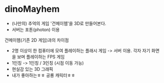 # dinoMayhem

- (나만의) 추억의 게임 '건메이헴'을 3D로 만들어본다.
- 서버는 포톤(photon) 이용

건메이헴(기존 2D 게임)과의 차이점
- 2명 이상이 한 컴퓨터에 모여 플레이하는 플래시 게임 -> 서버 이용. 각자 자기 화면을 보며 플레이하는 FPS 게임
- 1인칭 -> 1인칭 / 3인칭 (시점 이동 가능)
- 현실감 있는 3D 그래픽
- 내가 좋아하는ㅎㅎ 공룡 캐릭터ㅎㅎ
